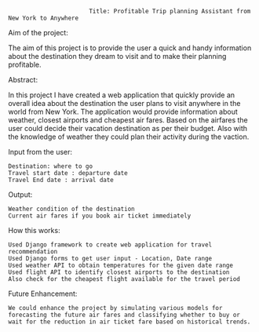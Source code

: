                            Title: Profitable Trip planning Assistant from New York to Anywhere


Aim of the project:

  The aim of this project is to provide the user a quick and handy information about the destination they dream to visit and to make their planning profitable.

Abstract:
    
   In this project I have created a web application that quickly provide an overall idea about the destination the user plans to visit anywhere in the world from New York. The application would provide information about weather, closest airports and cheapest air fares. Based on the airfares the user could decide their vacation destination as per their budget. Also with the knowledge of weather they could plan their activity during the vaction.


Input from the user:
    
    Destination: where to go
    Travel start date : departure date 
    Travel End date : arrival date
    
Output:
   
    Weather condition of the destination
    Current air fares if you book air ticket immediately
    
How this works:
    
    Used Django framework to create web application for travel recommendation
    Used Django forms to get user input - Location, Date range
    Used weather API to obtain temperatures for the given date range
    Used flight API to identify closest airports to the destination  
    Also check for the cheapest flight available for the travel period

Future Enhancement:
    
    We could enhance the project by simulating various models for forecasting the future air fares and classifying whether to buy or wait for the reduction in air ticket fare based on historical trends.
  
